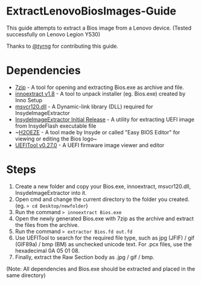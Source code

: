 # ExtractLenovoBiosImages-Guide

This guide attempts to extract a Bios image from a Lenovo device. (Tested successfully on Lenovo Legion Y530)

Thanks to [@tyrng](https://github.com/tyrng) for contributing this guide.

# Dependencies

- [7zip](https://www.7-zip.org/) - A tool for opening and extracting Bios.exe as archive and file.
- [innoextract v1.8](https://github.com/dscharrer/innoextract/releases) - A tool to unpack installer (eg. Bios.exe) created by Inno Setup
- [msvcr120.dll](https://www.dll-files.com/msvcr120.dll.html) - A Dynamic-link library (DLL) required for InsydeImageExtractor
- [InsydeImageExtractor Initial Release](https://github.com/LongSoft/InsydeImageExtractor/releases) - A utility for extracting UEFI image from InsydeFlash executable file
- ~[H2OEZE](https://www.win-raid.com/t4639f16-TOOL-H-EZE-Insyde-quot-Easy-BIOS-Editor-quot.html) - A tool made by Insyde or called "Easy BIOS Editor" for viewing or editing the Bios logo~
- [UEFITool v0.27.0](https://github.com/LongSoft/UEFITool/releases) - A UEFI firmware image viewer and editor

# Steps

1. Create a new folder and copy your Bios.exe, innoextract, msvcr120.dll, InsydeImageExtractor into it.
2. Open cmd and change the current directory to the folder you created. (eg. `> cd Desktop/newfolder`)
3. Run the command `> innoextract Bios.exe`
4. Open the newly generated Bios.exe with 7zip as the archive and extract the files from the archive.
5. Run the command `> extractor Bios.fd out.fd`
6. Use UEFITool to search for the required file type, such as jpg (JFIF) / gif (GIF89a) / bmp (BM) as unchecked unicode text. For .pcx files, use the hexadecimal 0A 05 01 08.
7. Finally, extract the Raw Section body as <filename> .jpg / gif / bmp.

(Note: All dependencies and Bios.exe should be extracted and placed in the same directory)

